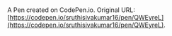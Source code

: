 # 

A Pen created on CodePen.io. Original URL: [https://codepen.io/sruthisivakumar16/pen/QWEyreL](https://codepen.io/sruthisivakumar16/pen/QWEyreL).


